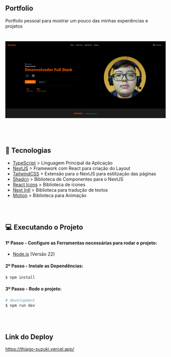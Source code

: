 
## Portfolio
Portfoilo pessoal para mostrar um pouco das minhas experiências e projetos

<h1 align="center">
  <img alt="Dom Casmurro" title="Dom Casmurro" width="700" src=".github/image.png" />
</h1>

<br /><br />

## 🚀 Tecnologias
- [TypeScript](https://www.typescriptlang.org/) > Linguagem Principal da Aplicação
- [NextJS](https://nextjs.org/) > Framework com React para criação do Layout 
- [TailwindCSS](https://tailwindcss.com/) > Extensão para o NextJS para estilização das páginas
- [Shadcn](https://ui-v4.shadcn.com/) > Biblioteca de Componentes para o NextJS
- [React Icons](https://www.react-icons.com/) > Biblioteca de ícones
- [Next Intl](https://next-intl.dev/) > Biblioteca para tradução de textos
- [Motion](https://motion.dev/) > Biblioteca para Animação


<br /><br />

## 💻 Executando o Projeto


#### 1º Passo - Configure as Ferramentas necessárias para rodar o projeto:

- [Node.js](https://nodejs.org/en/) (Versão 22)


#### 2º Passo - Instale as Dependências:

```bash
$ npm install
```

#### 3º Passo - Rode o projeto:

```bash
# development
$ npm run dev
```

<br /><br />

## Link do Deploy
https://thiago-suzuki.vercel.app/